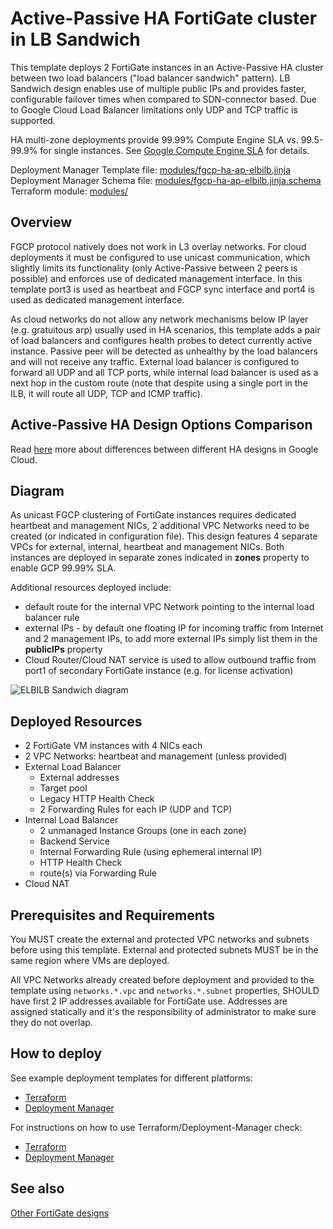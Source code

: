 # Active-Passive HA FortiGate cluster in LB Sandwich
This template deploys 2 FortiGate instances in an Active-Passive HA cluster between two load balancers ("load balancer sandwich" pattern). LB Sandwich design enables use of multiple public IPs and provides faster, configurable failover times when compared to SDN-connector based. Due to Google Cloud Load Balancer limitations only UDP and TCP traffic is supported.

HA multi-zone deployments provide 99.99% Compute Engine SLA vs. 99.5-99.9% for single instances. See [Google Compute Engine SLA](https://cloud.google.com/compute/sla) for details.

Deployment Manager Template file: [modules/fgcp-ha-ap-elbilb.jinja](../modules/deployment-manager/fgcp-ha-ap-elbilb.jinja)
Deployment Manager Schema file: [modules/fgcp-ha-ap-elbilb.jinja.schema](../modules/deployment-manager/fgcp-ha-ap-elbilb.jinja.schema)
Terraform module: [modules/](../modules/)

## Overview
FGCP protocol natively does not work in L3 overlay networks. For cloud deployments it must be configured to use unicast communication, which slightly limits its functionality (only Active-Passive between 2 peers is possible) and enforces use of dedicated management interface. In this template port3 is used as heartbeat and FGCP sync interface and port4 is used as dedicated management interface.

As cloud networks do not allow any network mechanisms below IP layer (e.g. gratuitous arp) usually used in HA scenarios, this template adds a pair of load balancers and configures health probes to detect currently active instance. Passive peer will be detected as unhealthy by the load balancers and will not receive any traffic. External load balancer is configured to forward all UDP and all TCP ports, while internal load balancer is used as a next hop in the custom route (note that despite using a single port in the ILB, it will route all UDP, TCP and ICMP traffic).

## Active-Passive HA Design Options Comparison
Read [here](../README.md#choosing-ha-architecture) more about differences between different HA designs in Google Cloud.

## Diagram
As unicast FGCP clustering of FortiGate instances requires dedicated heartbeat and management NICs, 2 additional VPC Networks need to be created (or indicated in configuration file). This design features 4 separate VPCs for external, internal, heartbeat and management NICs. Both instances are deployed in separate zones indicated in **zones** property to enable GCP 99.99% SLA.

Additional resources deployed include:
- default route for the internal VPC Network pointing to the internal load balancer rule
- external IPs - by default one floating IP for incoming traffic from Internet and 2 management IPs, to add more external IPs simply list them in the **publicIPs** property
- Cloud Router/Cloud NAT service is used to allow outbound traffic from port1 of secondary FortiGate instance (e.g. for license activation)

![ELBILB Sandwich diagram](https://app.lucidchart.com/publicSegments/view/b1ee079a-3c64-4e75-acb7-a42e3b6f8982/image.png)

## Deployed Resources
- 2 FortiGate VM instances with 4 NICs each
- 2 VPC Networks: heartbeat and management (unless provided)
- External Load Balancer
    - External addresses
    - Target pool
    - Legacy HTTP Health Check
    - 2 Forwarding Rules for each IP (UDP and TCP)
- Internal Load Balancer
    - 2 unmanaged Instance Groups (one in each zone)
    - Backend Service
    - Internal Forwarding Rule (using ephemeral internal IP)
    - HTTP Health Check
    - route(s) via Forwarding Rule
- Cloud NAT

## Prerequisites and Requirements
You MUST create the external and protected VPC networks and subnets before using this template. External and protected subnets MUST be in the same region where VMs are deployed.

All VPC Networks already created before deployment and provided to the template using `networks.*.vpc` and `networks.*.subnet` properties, SHOULD have first 2 IP addresses available for FortiGate use. Addresses are assigned statically and it's the responsibility of administrator to make sure they do not overlap.

## How to deploy
See example deployment templates for different platforms:
- [Terraform](examples-terraform)
- [Deployment Manager](examples-dm)

For instructions on how to use Terraform/Deployment-Manager check:
- [Terraform](../../../howto-tf.md)
- [Deployment Manager](../../../howto-dm.md)

## See also
[Other FortiGate designs](../README.md)
